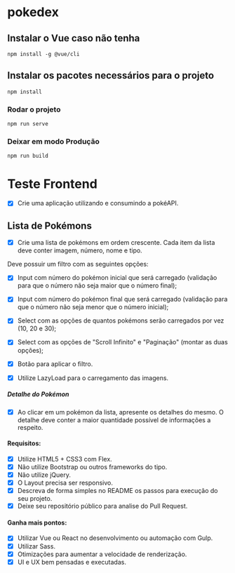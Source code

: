 # pokedex

## Instalar o Vue caso não tenha
```
npm install -g @vue/cli
```

## Instalar os pacotes necessários para o projeto
```
npm install
```

### Rodar o projeto
```
npm run serve
```

### Deixar em modo Produção
```
npm run build
```

# Teste Frontend
- [x] Crie uma aplicação utilizando e consumindo a pokéAPI.
​
## Lista de Pokémons ##
- [x] Crie uma lista de pokémons em ordem crescente. Cada item da lista deve conter imagem, número, nome e tipo.

Deve possuir um filtro com as seguintes opções:
 - [x] Input com número do pokémon inicial que será carregado (validação para que o número não seja maior que o número final); 
 - [x] Input com número do pokémon final que será carregado (validação para que o número não seja menor que o número inicial);
 - [x] Select com as opções de quantos pokémons serão carregados por vez (10, 20 e 30);
 - [x] Select com as opções de "Scroll Infinito" e "Paginação" (montar as duas opções);
 - [x] Botão para aplicar o filtro.
 
- [x] Utilize LazyLoad para o carregamento das imagens.
​
##### Detalhe do Pokémon ###
- [x] Ao clicar em um pokémon da lista, apresente os detalhes do mesmo. O detalhe deve conter a maior quantidade possível de informações a respeito.
​
#### Requisitos:
 - [x] Utilize HTML5 + CSS3 com Flex.
 - [x] Não utilize Bootstrap ou outros frameworks do tipo.
 - [x] Não utilize jQuery.
 - [x] O Layout precisa ser responsivo.
 - [x] Descreva de forma simples no README os passos para execução do seu projeto.
 - [x] Deixe seu repositório público para analise do Pull Request.
​
#### Ganha mais pontos:
 - [x] Utilizar Vue ou React no desenvolvimento ou automação com Gulp.
 - [x] Utilizar Sass.
 - [x] Otimizações para aumentar a velocidade de renderização.
 - [x] UI e UX bem pensadas e executadas.
